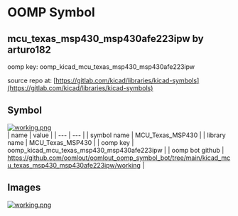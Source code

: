 # OOMP Symbol  
## mcu_texas_msp430_msp430afe223ipw  by arturo182  
  
oomp key: oomp_kicad_mcu_texas_msp430_msp430afe223ipw  
  
source repo at: [https://gitlab.com/kicad/libraries/kicad-symbols](https://gitlab.com/kicad/libraries/kicad-symbols)  
## Symbol  
  
[![working.png](working_600.png)](working.png)  
| name | value | 
| --- | --- | 
| symbol name | MCU_Texas_MSP430 | 
| library name | MCU_Texas_MSP430 | 
| oomp key | oomp_kicad_mcu_texas_msp430_msp430afe223ipw | 
| oomp bot github | https://github.com/oomlout/oomlout_oomp_symbol_bot/tree/main/kicad_mcu_texas_msp430_msp430afe223ipw/working | 
## Images  
  
[![working.png](working_140.png)](working.png)  
